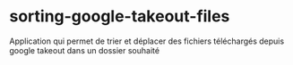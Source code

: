 # sorting-google-takeout-files
Application qui permet de trier et déplacer des fichiers téléchargés depuis google takeout dans un dossier souhaité
